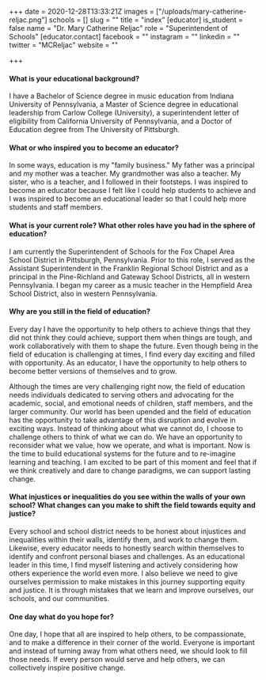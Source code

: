 +++
date = 2020-12-28T13:33:21Z
images = ["/uploads/mary-catherine-reljac.png"]
schools = []
slug = ""
title = "index"
[educator]
is_student = false
name = "Dr. Mary Catherine Reljac"
role = "Superintendent of Schools"
[educator.contact]
facebook = ""
instagram = ""
linkedin = ""
twitter = "MCReljac"
website = ""

+++
#### What is your educational background?

I have a Bachelor of Science degree in music education from Indiana University of Pennsylvania, a Master of Science degree in educational leadership from Carlow College (University), a superintendent letter of eligibility from California University of Pennsylvania, and a Doctor of Education degree from The University of Pittsburgh.

#### What or who inspired you to become an educator?

In some ways, education is my "family business." My father was a principal and my mother was a teacher. My grandmother was also a teacher. My sister, who is a teacher, and I followed in their footsteps. I was inspired to become an educator because I felt like I could help students to achieve and I was inspired to become an educational leader so that I could help more students and staff members.

#### What is your current role? What other roles have you had in the sphere of education?

I am currently the Superintendent of Schools for the Fox Chapel Area School District in Pittsburgh, Pennsylvania. Prior to this role, I served as the Assistant Superintendent in the Franklin Regional School District and as a principal in the Pine-Richland and Gateway School Districts, all in western Pennsylvania. I began my career as a music teacher in the Hempfield Area School District, also in western Pennsylvania.

#### Why are you still in the field of education?

Every day I have the opportunity to help others to achieve things that they did not think they could achieve, support them when things are tough, and work collaboratively with them to shape the future. Even though being in the field of education is challenging at times, I find every day exciting and filled with opportunity. As an educator, I have the opportunity to help others to become better versions of themselves and to grow.

Although the times are very challenging right now, the field of education needs individuals dedicated to serving others and advocating for the academic, social, and emotional needs of children, staff members, and the larger community. Our world has been upended and the field of education has the opportunity to take advantage of this disruption and evolve in exciting ways. Instead of thinking about what we cannot do, I choose to challenge others to think of what we can do. We have an opportunity to reconsider what we value, how we operate, and what is important. Now is the time to build educational systems for the future and to re-imagine learning and teaching. I am excited to be part of this moment and feel that if we think creatively and dare to change paradigms, we can support lasting change.

#### What injustices or inequalities do you see within the walls of your own school? What changes can you make to shift the field towards equity and justice?

Every school and school district needs to be honest about injustices and inequalities within their walls, identify them, and work to change them. Likewise, every educator needs to honestly search within themselves to identify and confront personal biases and challenges. As an educational leader in this time, I find myself listening and actively considering how others experience the world even more. I also believe we need to give ourselves permission to make mistakes in this journey supporting equity and justice. It is through mistakes that we learn and improve ourselves, our schools, and our communities.

#### One day what do you hope for?

One day, I hope that all are inspired to help others, to be compassionate, and to make a difference in their corner of the world. Everyone is important and instead of turning away from what others need, we should look to fill those needs. If every person would serve and help others, we can collectively inspire positive change.